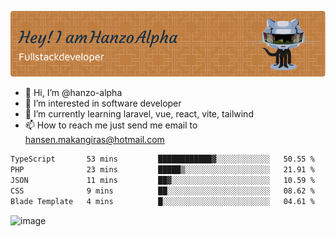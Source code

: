 ![Header](./github-header-image.png)

- 👋 Hi, I’m @hanzo-alpha
- 👀 I’m interested in software developer
- 🌱 I’m currently learning laravel, vue, react, vite, tailwind
- 📫 How to reach me just send me email to hansen.makangiras@hotmail.com 

<!---
hanzo-alpha/hanzo-alpha is a ✨ special ✨ repository because its `README.md` (this file) appears on your GitHub profile.
You can click the Preview link to take a look at your changes.
--->

<!--START_SECTION:waka-->

```txt
TypeScript       53 mins         ████████████▓░░░░░░░░░░░░   50.55 %
PHP              23 mins         █████▒░░░░░░░░░░░░░░░░░░░   21.91 %
JSON             11 mins         ██▓░░░░░░░░░░░░░░░░░░░░░░   10.59 %
CSS              9 mins          ██░░░░░░░░░░░░░░░░░░░░░░░   08.62 %
Blade Template   4 mins          █░░░░░░░░░░░░░░░░░░░░░░░░   04.61 %
```

<!--END_SECTION:waka-->

![image](https://github.com/hanzo-alpha/hanzo-alpha/assets/111342797/c4bd2977-6123-4017-8652-6e166259b484)


